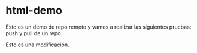 # html-demo
Esto es un demo de repo remoto y vamos a realizar las siguientes pruebas:
push y pull de un repo.

Esto es una modificación.

